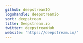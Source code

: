 ```yaml
---
github: deepstreamIO
logohandle: deepstreamio
sort: deepstream
title: Deepstream.io
twitter: deepstreamHub
website: 'https://deepstream.io/'
---
```

